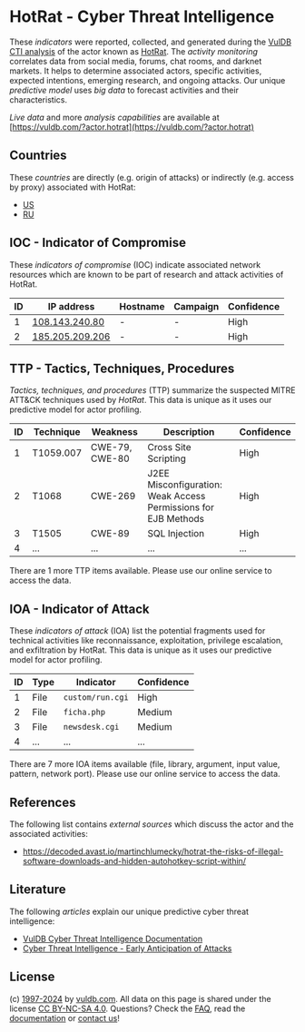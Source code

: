 # HotRat - Cyber Threat Intelligence

These _indicators_ were reported, collected, and generated during the [VulDB CTI analysis](https://vuldb.com/?kb.cti) of the actor known as [HotRat](https://vuldb.com/?actor.hotrat). The _activity monitoring_ correlates data from social media, forums, chat rooms, and darknet markets. It helps to determine associated actors, specific activities, expected intentions, emerging research, and ongoing attacks. Our unique _predictive model_ uses _big data_ to forecast activities and their characteristics.

_Live data_ and more _analysis capabilities_ are available at [https://vuldb.com/?actor.hotrat](https://vuldb.com/?actor.hotrat)

## Countries

These _countries_ are directly (e.g. origin of attacks) or indirectly (e.g. access by proxy) associated with HotRat:

* [US](https://vuldb.com/?country.us)
* [RU](https://vuldb.com/?country.ru)

## IOC - Indicator of Compromise

These _indicators of compromise_ (IOC) indicate associated network resources which are known to be part of research and attack activities of HotRat.

ID | IP address | Hostname | Campaign | Confidence
-- | ---------- | -------- | -------- | ----------
1 | [108.143.240.80](https://vuldb.com/?ip.108.143.240.80) | - | - | High
2 | [185.205.209.206](https://vuldb.com/?ip.185.205.209.206) | - | - | High

## TTP - Tactics, Techniques, Procedures

_Tactics, techniques, and procedures_ (TTP) summarize the suspected MITRE ATT&CK techniques used by _HotRat_. This data is unique as it uses our predictive model for actor profiling.

ID | Technique | Weakness | Description | Confidence
-- | --------- | -------- | ----------- | ----------
1 | T1059.007 | CWE-79, CWE-80 | Cross Site Scripting | High
2 | T1068 | CWE-269 | J2EE Misconfiguration: Weak Access Permissions for EJB Methods | High
3 | T1505 | CWE-89 | SQL Injection | High
4 | ... | ... | ... | ...

There are 1 more TTP items available. Please use our online service to access the data.

## IOA - Indicator of Attack

These _indicators of attack_ (IOA) list the potential fragments used for technical activities like reconnaissance, exploitation, privilege escalation, and exfiltration by HotRat. This data is unique as it uses our predictive model for actor profiling.

ID | Type | Indicator | Confidence
-- | ---- | --------- | ----------
1 | File | `custom/run.cgi` | High
2 | File | `ficha.php` | Medium
3 | File | `newsdesk.cgi` | Medium
4 | ... | ... | ...

There are 7 more IOA items available (file, library, argument, input value, pattern, network port). Please use our online service to access the data.

## References

The following list contains _external sources_ which discuss the actor and the associated activities:

* https://decoded.avast.io/martinchlumecky/hotrat-the-risks-of-illegal-software-downloads-and-hidden-autohotkey-script-within/

## Literature

The following _articles_ explain our unique predictive cyber threat intelligence:

* [VulDB Cyber Threat Intelligence Documentation](https://vuldb.com/?kb.cti)
* [Cyber Threat Intelligence - Early Anticipation of Attacks](https://www.scip.ch/en/?labs.20201022)

## License

(c) [1997-2024](https://vuldb.com/?kb.changelog) by [vuldb.com](https://vuldb.com/?kb.about). All data on this page is shared under the license [CC BY-NC-SA 4.0](https://creativecommons.org/licenses/by-nc-sa/4.0/). Questions? Check the [FAQ](https://vuldb.com/?kb.faq), read the [documentation](https://vuldb.com/?kb) or [contact us](https://vuldb.com/?contact)!
